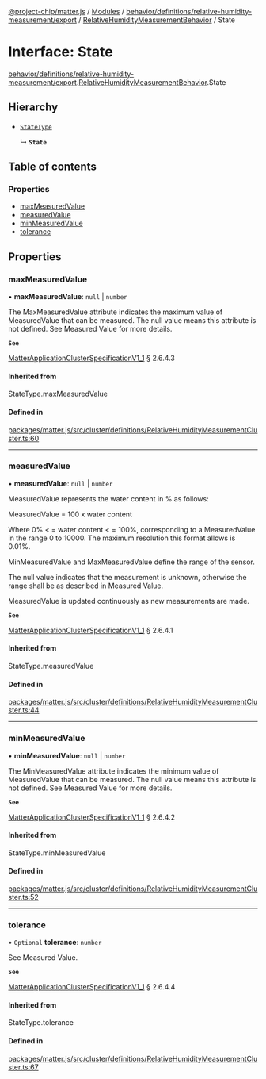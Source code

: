 [@project-chip/matter.js](../README.md) / [Modules](../modules.md) / [behavior/definitions/relative-humidity-measurement/export](../modules/behavior_definitions_relative_humidity_measurement_export.md) / [RelativeHumidityMeasurementBehavior](../modules/behavior_definitions_relative_humidity_measurement_export.RelativeHumidityMeasurementBehavior.md) / State

# Interface: State

[behavior/definitions/relative-humidity-measurement/export](../modules/behavior_definitions_relative_humidity_measurement_export.md).[RelativeHumidityMeasurementBehavior](../modules/behavior_definitions_relative_humidity_measurement_export.RelativeHumidityMeasurementBehavior.md).State

## Hierarchy

- [`StateType`](../modules/behavior_definitions_relative_humidity_measurement_export._internal_.md#statetype)

  ↳ **`State`**

## Table of contents

### Properties

- [maxMeasuredValue](behavior_definitions_relative_humidity_measurement_export.RelativeHumidityMeasurementBehavior.State.md#maxmeasuredvalue)
- [measuredValue](behavior_definitions_relative_humidity_measurement_export.RelativeHumidityMeasurementBehavior.State.md#measuredvalue)
- [minMeasuredValue](behavior_definitions_relative_humidity_measurement_export.RelativeHumidityMeasurementBehavior.State.md#minmeasuredvalue)
- [tolerance](behavior_definitions_relative_humidity_measurement_export.RelativeHumidityMeasurementBehavior.State.md#tolerance)

## Properties

### maxMeasuredValue

• **maxMeasuredValue**: ``null`` \| `number`

The MaxMeasuredValue attribute indicates the maximum value of MeasuredValue that can be measured. The
null value means this attribute is not defined. See Measured Value for more details.

**`See`**

[MatterApplicationClusterSpecificationV1_1](spec_export.MatterApplicationClusterSpecificationV1_1.md) § 2.6.4.3

#### Inherited from

StateType.maxMeasuredValue

#### Defined in

[packages/matter.js/src/cluster/definitions/RelativeHumidityMeasurementCluster.ts:60](https://github.com/project-chip/matter.js/blob/3adaded6/packages/matter.js/src/cluster/definitions/RelativeHumidityMeasurementCluster.ts#L60)

___

### measuredValue

• **measuredValue**: ``null`` \| `number`

MeasuredValue represents the water content in % as follows:

MeasuredValue = 100 x water content

Where 0% < = water content < = 100%, corresponding to a MeasuredValue in the range 0 to 10000. The
maximum resolution this format allows is 0.01%.

MinMeasuredValue and MaxMeasuredValue define the range of the sensor.

The null value indicates that the measurement is unknown, otherwise the range shall be as described in
Measured Value.

MeasuredValue is updated continuously as new measurements are made.

**`See`**

[MatterApplicationClusterSpecificationV1_1](spec_export.MatterApplicationClusterSpecificationV1_1.md) § 2.6.4.1

#### Inherited from

StateType.measuredValue

#### Defined in

[packages/matter.js/src/cluster/definitions/RelativeHumidityMeasurementCluster.ts:44](https://github.com/project-chip/matter.js/blob/3adaded6/packages/matter.js/src/cluster/definitions/RelativeHumidityMeasurementCluster.ts#L44)

___

### minMeasuredValue

• **minMeasuredValue**: ``null`` \| `number`

The MinMeasuredValue attribute indicates the minimum value of MeasuredValue that can be measured. The
null value means this attribute is not defined. See Measured Value for more details.

**`See`**

[MatterApplicationClusterSpecificationV1_1](spec_export.MatterApplicationClusterSpecificationV1_1.md) § 2.6.4.2

#### Inherited from

StateType.minMeasuredValue

#### Defined in

[packages/matter.js/src/cluster/definitions/RelativeHumidityMeasurementCluster.ts:52](https://github.com/project-chip/matter.js/blob/3adaded6/packages/matter.js/src/cluster/definitions/RelativeHumidityMeasurementCluster.ts#L52)

___

### tolerance

• `Optional` **tolerance**: `number`

See Measured Value.

**`See`**

[MatterApplicationClusterSpecificationV1_1](spec_export.MatterApplicationClusterSpecificationV1_1.md) § 2.6.4.4

#### Inherited from

StateType.tolerance

#### Defined in

[packages/matter.js/src/cluster/definitions/RelativeHumidityMeasurementCluster.ts:67](https://github.com/project-chip/matter.js/blob/3adaded6/packages/matter.js/src/cluster/definitions/RelativeHumidityMeasurementCluster.ts#L67)
